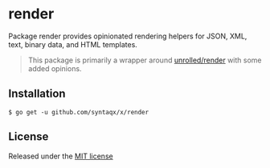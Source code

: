# render

[license]: http://syntaqx.com/license/
[unrolled/render]: https://github.com/unrolled/render

Package render provides opinionated rendering helpers for JSON, XML, text,
binary data, and HTML templates.

> This package is primarily a wrapper around [unrolled/render][unrolled/render]
> with some added opinions.

## Installation

```
$ go get -u github.com/syntaqx/x/render
```

## License

Released under the [MIT license][license]
